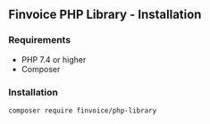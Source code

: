 ## Finvoice PHP Library - Installation

### Requirements
- PHP 7.4 or higher
- Composer

### Installation
```bash
composer require finvoice/php-library
```
